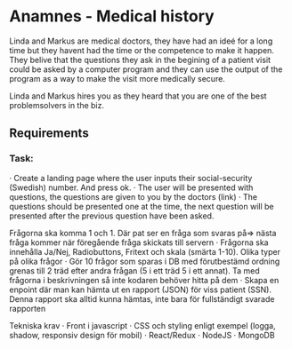 # Anamnes - Medical history

Linda and Markus are medical doctors, they have had an ideé for a long time but they havent had the time or the competence to make it happen. They belive that the questions they ask in the begining of a patient visit could be asked by a computer program and they can use the output of the program as a way to make the visit more medically secure.

Linda and Markus hires you as they heard that you are one of the best problemsolvers in the biz.

## Requirements

### Task:
·       Create a landing page where the user inputs their social-security (Swedish) number. And press ok.
·       The user will be presented with questions, the questions are given to you by the doctors (link)
·       The questions should be presented one at the time, the next question will be presented after the previous question have been asked.       

Frågorna ska komma 1 och 1. Där pat ser en fråga som svaras på=> nästa fråga kommer när föregående fråga skickats till servern
·       Frågorna ska innehålla Ja/Nej, Radiobuttons, Fritext och skala (smärta 1-10). Olika typer på olika frågor
·       Gör 10 frågor som sparas i DB med förutbestämd ordning grenas till 2 träd efter andra frågan (5 i ett träd 5 i ett annat). Ta med frågorna i beskrivningen så inte kodaren behöver hitta på dem
·       Skapa en enpoint där man kan hämta ut en rapport (JSON) för viss patient (SSN). Denna rapport ska alltid kunna hämtas, inte bara för fullständigt svarade rapporten
 
Tekniska krav
·       Front i javascript
·       CSS och styling enligt exempel (logga, shadow, responsiv design för mobil)
·       React/Redux
·       NodeJS
·       MongoDB



